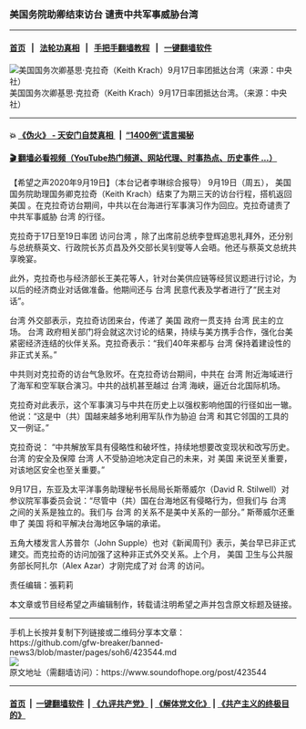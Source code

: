 ### 美国务院助卿结束访台 谴责中共军事威胁台湾 
------------------------

#### [首页](https://github.com/gfw-breaker/banned-news3/blob/master/README.md) &nbsp;&nbsp;|&nbsp;&nbsp; [法轮功真相](https://github.com/begood0513/basic/blob/master/README.md)  &nbsp;&nbsp;|&nbsp;&nbsp; [手把手翻墙教程](https://github.com/gfw-breaker/guides/wiki)  &nbsp;&nbsp;|&nbsp;&nbsp; [一键翻墙软件](https://github.com/gfw-breaker/nogfw/blob/master/README.md)  



<div><img alt="美国国务次卿基思·克拉奇（Keith Krach）9月17日率团抵达台湾（来源：中央社）" src="https://img.soundofhope.org/2020-09/2009170556492378-1600355604171.jpg"/>
<br/><figcaption class="caption">
 美国国务次卿基思·克拉奇（Keith Krach）9月17日率团抵达台湾。（来源：中央社）
</figcaption></div><hr/>

#### 💥 [《伪火》 - 天安门自焚真相 ](http://158.247.195.190:10000/videos/blog/weihuo.html)&nbsp; |&nbsp; [“1400例”谎言揭秘  ](http://158.247.195.190:10000/videos/blog/jiexi1400.html)

#### [ 🎬  翻墙必看视频（YouTube热门频道、网站代理、时事热点、历史事件 ...）](https://github.com/gfw-breaker/links/blob/master/banned.md)

<div><div class="Content__Wrapper sc-1bvya0-0 grZQxZ">
 <p class="meta-top">
  <span class="meta">
   【希望之声2020年9月19日】（本台记者李琳综合报导）
  </span>
  9月19日（周五），
  <ok href="/term/1045">
   美国
  </ok>
  国务院助理国务卿克拉奇（Keith Krach）结束了为期三天的访台行程，搭机返回
  <ok href="/term/1045">
   美国
  </ok>
  。在克拉奇访台期间，中共以在台海进行军事演习作为回应。克拉奇谴责了中共军事威胁
  <ok href="/term/1821">
   台湾
  </ok>
  的行径。
 </p>
 <p>
  克拉奇于17日至19日率团
  <ok href="/term/302179">
   访问台湾
  </ok>
  ，除了出席前总统李登辉追思礼拜外，还分别与总统蔡英文、行政院长苏贞昌及外交部长吴钊燮等人会晤。他还与蔡英文总统共享晚宴。
 </p>
 <div class="AD_Embed__Wrap-sc-1xslmin-0 igMuqX module desktop">
  <div>
  </div>
 </div>
 <p>
  此外，克拉奇也与经济部长王美花等人，针对台美供应链等经贸议题进行讨论，为以后的经济商业对话做准备。他期间还与
  <ok href="/term/1821">
   台湾
  </ok>
  民意代表及学者进行了“民主对话”。
 </p>
 <p>
  <ok href="/term/1821">
   台湾
  </ok>
  外交部表示，克拉奇访团来台，传递了
  <ok href="/term/1045">
   美国
  </ok>
  政府一贯支持
  <ok href="/term/1821">
   台湾
  </ok>
  民主的立场。
  <ok href="/term/1821">
   台湾
  </ok>
  政府相关部门将会就这次讨论的结果，持续与美方携手合作，强化台美紧密经济连结的伙伴关系。克拉奇表示：“我们40年来都与
  <ok href="/term/1821">
   台湾
  </ok>
  保持着建设性的非正式关系。”
 </p>
 <p>
  中共则对克拉奇的访台气急败坏。在克拉奇访台期间，中共在
  <ok href="/term/1821">
   台湾
  </ok>
  附近海域进行了海军和空军联合演习。中共的战机甚至越过
  <ok href="/term/1821">
   台湾
  </ok>
  海峡，逼近台北国际机场。
 </p>
 <p>
  克拉奇对此表示，这个军事演习与中共在历史上以强权影响他国的行径如出一辙。他说：“这是中（共）国越来越多地利用军队作为胁迫
  <ok href="/term/1821">
   台湾
  </ok>
  和其它邻国的工具的又一例证。”
 </p>
 <p>
  克拉奇说： “中共解放军具有侵略性和破坏性，持续地想要改变现状和改写历史。
  <ok href="/term/1821">
   台湾
  </ok>
  的安全及保障
  <ok href="/term/1821">
   台湾
  </ok>
  人不受胁迫地决定自己的未来，对
  <ok href="/term/1045">
   美国
  </ok>
  来说至关重要，对该地区安全也至关重要。”
 </p>
 <p>
  9月17日，东亚及太平洋事务助理秘书长局局长斯蒂威尔（David R. Stilwell）对参议院军事委员会说：“尽管中（共）国在台海地区有侵略行为，但我们与
  <ok href="/term/1821">
   台湾
  </ok>
  之间的关系是独立的。我们与
  <ok href="/term/1821">
   台湾
  </ok>
  的关系不是美中关系的一部分。” 斯蒂威尔还重申了
  <ok href="/term/1045">
   美国
  </ok>
  将和平解决台海地区争端的承诺。
 </p>
 <p>
  五角大楼发言人苏普尔（John Supple）也对《新闻周刊》表示，美台早已非正式建交。而克拉奇的访问加强了这种非正式外交关系。上个月，
  <ok href="/term/1045">
   美国
  </ok>
  卫生与公共服务部长阿扎尔（Alex Azar）才刚完成了对
  <ok href="/term/1821">
   台湾
  </ok>
  的访问。
 </p>
 <p class="meta-btm">
  责任编辑：張莉莉
 </p>
 <p class="meta-btm">
  本文章或节目经希望之声编辑制作，转载请注明希望之声并包含原文标题及链接。
 </p>
</div>
</div>
<hr/>
手机上长按并复制下列链接或二维码分享本文章：<br/>
https://github.com/gfw-breaker/banned-news3/blob/master/pages/soh6/423544.md <br/>
<a href='https://github.com/gfw-breaker/banned-news3/blob/master/pages/soh6/423544.md'><img src='https://github.com/gfw-breaker/banned-news3/blob/master/pages/soh6/423544.md.png'/></a> <br/>
原文地址（需翻墙访问）：https://www.soundofhope.org/post/423544


------------------------
#### [首页](https://github.com/gfw-breaker/banned-news3/blob/master/README.md) &nbsp;|&nbsp; [一键翻墙软件](https://github.com/gfw-breaker/nogfw/blob/master/README.md) &nbsp;| [《九评共产党》](https://github.com/gfw-breaker/9ping.md/blob/master/README.md#九评之一评共产党是什么) | [《解体党文化》](https://github.com/gfw-breaker/jtdwh.md/blob/master/README.md) | [《共产主义的终极目的》](https://github.com/gfw-breaker/gczydzjmd.md/blob/master/README.md)


<img src='http://gfw-breaker.win/banned-news3/pages/soh6/423544.md' width='0px' height='0px'/>